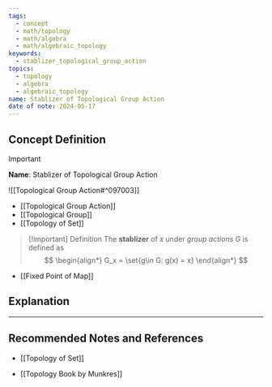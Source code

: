 ```yaml
---
tags:
  - concept
  - math/topology
  - math/algebra
  - math/algebraic_topology
keywords:
  - stablizer_topological_group_action
topics:
  - topology
  - algebra
  - algebraic_topology
name: Stablizer of Topological Group Action
date of note: 2024-05-17
---
```


## Concept Definition

>[!important]
>**Name**: Stablizer of Topological Group Action

![[Topological Group Action#^097003]]

- [[Topological Group Action]]
- [[Topological Group]]
- [[Topology of Set]]


>[!important] Definition
>The **stablizer** of $x$ under *group actions* $G$ is defined as 
>$$
> \begin{align*}
> G_x = \set{g\in G: g(x) = x}
> \end{align*}
>$$ 


- [[Fixed Point of Map]]


## Explanation





-----------
##  Recommended Notes and References


- [[Topology of Set]]

- [[Topology Book by Munkres]]